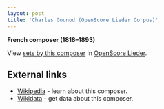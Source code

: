 ```yaml
---
layout: post
title: 'Charles Gounod (OpenScore Lieder Corpus)'
---
```


__French composer (1818–1893)__

View [sets by this composer] in [OpenScore Lieder].

[sets by this composer]: https://musescore.com/openscore-lieder-corpus/sets?order=title&text=Gounod,+Charles
[OpenScore Lieder]: https://musescore.com/openscore-lieder-corpus

## External links

- [Wikipedia] - learn about this composer.
- [Wikidata] - get data about this composer.

[Wikipedia]: https://en.wikipedia.org/wiki/Charles_Gounod
[Wikidata]: https://www.wikidata.org/wiki/Q180278
